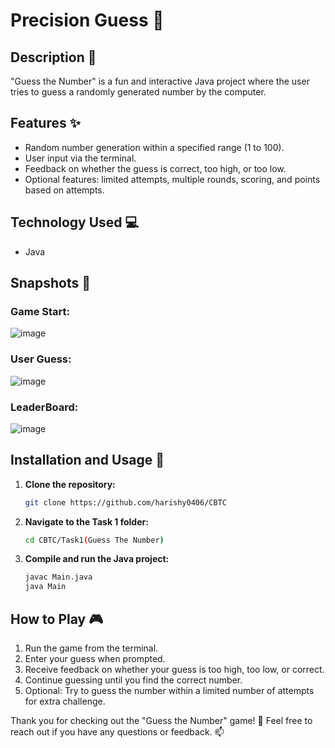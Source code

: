 # Precision Guess 🎲

## Description 📝

"Guess the Number" is a fun and interactive Java project where the user tries to guess a randomly generated number by the computer.

## Features ✨

- Random number generation within a specified range (1 to 100).
- User input via the terminal.
- Feedback on whether the guess is correct, too high, or too low.
- Optional features: limited attempts, multiple rounds, scoring, and points based on attempts.

## Technology Used 💻

- Java

## Snapshots 📸

### Game Start:

![image](https://github.com/harishy0406/CBTC/assets/142865295/d3b27a27-36eb-4fd8-a8a0-12ebcf160f58)


### User Guess:

![image](https://github.com/harishy0406/CBTC/assets/142865295/cf531a30-8765-41e0-9245-c40351cefb83)


### LeaderBoard:
![image](https://github.com/harishy0406/CBTC/assets/142865295/b8331b97-f9d5-46ae-82b8-9d45e6bbb76d)


## Installation and Usage 🚀

1. **Clone the repository:**
    ```bash
    git clone https://github.com/harishy0406/CBTC
    ```

2. **Navigate to the Task 1 folder:**
    ```bash
    cd CBTC/Task1(Guess The Number)
    ```

3. **Compile and run the Java project:**
    ```bash
    javac Main.java
    java Main
    ```

## How to Play 🎮

1. Run the game from the terminal.
2. Enter your guess when prompted.
3. Receive feedback on whether your guess is too high, too low, or correct.
4. Continue guessing until you find the correct number.
5. Optional: Try to guess the number within a limited number of attempts for extra challenge.

Thank you for checking out the "Guess the Number" game! 🎉 Feel free to reach out if you have any questions or feedback. 📫

